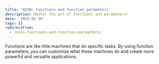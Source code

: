 ```yaml
---
title: 'N2SN: Functions and function parameters'
description: Master the art of functions and parameters!
date: '2023-02-16'
tags: []
redirectFrom:
  - /n2sn-functions-and-function-parameters/
---
```


Functions are like little machines that do specific tasks. By using function parameters, you can customize what these machines do and create more powerful and versatile applications.